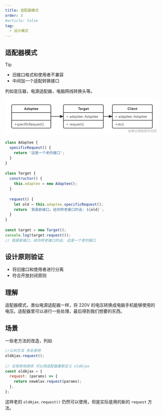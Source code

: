 ```yaml
---
title: 适配器模式
order: 3
#article: false
tag:
  - 设计模式
---
```


## 适配器模式

> [!tip]
>
> - 旧接口格式和使用者不兼容
> - 中间加一个适配转换接口

列如变压器，电源适配器，电脑网线转换头等。

![](images/sj3.png)

```javascript
class Adaptee {
  specificRequest() {
    return '这是一个老的接口';
  }
}

class Target {
  constructor() {
    this.adaptee = new Adaptee();
  }

  request() {
    let old = this.adaptee.specificRequest();
    return `我是新接口，给你转老接口的话: ${old}`;
  }
}

const target = new Target();
console.log(target.request());
// 我是新接口，给你转老接口的话: 这是一个老的接口
```

## 设计原则验证

- 将旧接口和使用者进行分离
- 符合开放封闭原则

## 理解

适配器模式，类似电源适配器一样，将 220V 的电压转换成电脑手机能够使用的电压。适配器里可以进行一些处理，最后得到我们想要的东西。

## 场景

一些老方法的改造，列如

```javascript
//公共方法 多处使用
oldAjax.request();

// 全局修改麻烦 可以用适配器重新定义 oldAjax
const oldAjax = {
  request: (params) => {
    return newAlax.request(params);
  },
};
```

这样老的 `oldAjax.request()` 仍然可以使用，但是实际是用的新的 `request` 方法。
